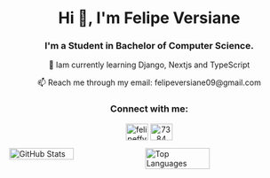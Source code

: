 <h1 align="center">Hi 👋, I'm Felipe Versiane</h1>
<h3 align="center">I'm a Student in Bachelor of Computer Science.</h3>
<p align="center">
🔭 Iam currently learning Django, Nextjs and TypeScript
</p>
<p align="center">
📫 Reach me through my email: felipeversiane09@gmail.com
</p>
<h3 align="center">Connect with me:</h3>
<p align="center">
<a href="https://instagram.com/felipeffv_" target="blank"><img align="center" src="https://raw.githubusercontent.com/rahuldkjain/github-profile-readme-generator/master/src/images/icons/Social/instagram.svg" alt="felipeffv_" height="30" width="40" /></a>
<a href="https://www.linkedin.com/in/felipe-fernandes-93809a235/" target="blank"><img align="center" src="https://raw.githubusercontent.com/rahuldkjain/github-profile-readme-generator/master/src/images/icons/Social/linked-in-alt.svg" alt="7384" height="30" width="40" /></a>
</p>

<div style="display: flex;">
    <img src="https://github-readme-stats.vercel.app/api?username=felipeversiane&theme=dark&hide_border=true&include_all_commits=true&count_private=true" alt="GitHub Stats" align="left" style="width: 48%;">
    <img src="https://github-readme-stats.vercel.app/api/top-langs/?username=felipeversiane&theme=dark&hide_border=true&include_all_commits=true&count_private=true&layout=compact" alt="Top Languages" align="left" style="width: 48%;">
</div>
<br>








